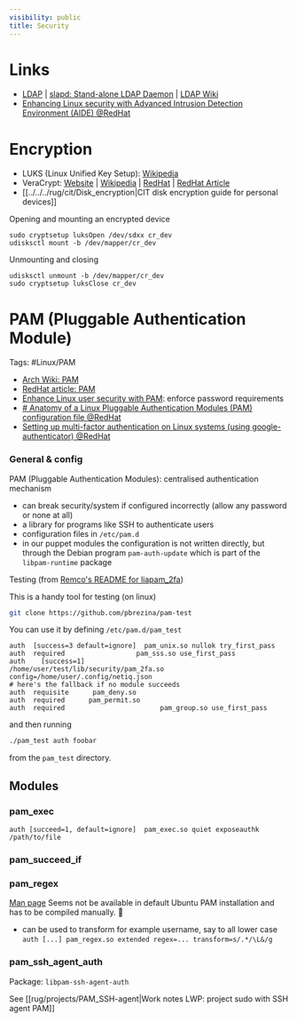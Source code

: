 ```yaml
---
visibility: public
title: Security
---
```

# Links

- [LDAP](https://ldap.com/) | [slapd: Stand-alone LDAP Daemon](https://linux.die.net/man/8/slapd) | [LDAP Wiki](http://ldapwiki.com/wiki/Main)
- [Enhancing Linux security with Advanced Intrusion Detection Environment (AIDE) @RedHat](https://www.redhat.com/sysadmin/linux-security-aide)

# Encryption

- LUKS (Linux Unified Key Setup): [Wikipedia](https://en.wikipedia.org/wiki/Linux_Unified_Key_Setup)
- VeraCrypt: [Website](https://www.veracrypt.fr/en/Home.html) | [Wikipedia](https://en.wikipedia.org/wiki/VeraCrypt) | [RedHat](https://access.redhat.com/solutions/100463) | [RedHat Article](https://www.redhat.com/sysadmin/disk-encryption-luks)
- [[../../../rug/cit/Disk_encryption|CIT disk encryption guide for personal devices]]

Opening and mounting an encrypted device

```
sudo cryptsetup luksOpen /dev/sdxx cr_dev
udisksctl mount -b /dev/mapper/cr_dev
```

Unmounting and closing

```
udisksctl unmount -b /dev/mapper/cr_dev
sudo cryptsetup luksClose cr_dev
```

# PAM (Pluggable Authentication Module)

Tags: #Linux/PAM

- [Arch Wiki: PAM](https://wiki.archlinux.org/title/PAM)
- [RedHat article: PAM](https://www.redhat.com/sysadmin/pluggable-authentication-modules-pam)
- [Enhance Linux user security with PAM](https://www.redhat.com/sysadmin/linux-security-pam): enforce password requirements
- [# Anatomy of a Linux Pluggable Authentication Modules (PAM) configuration file @RedHat](https://www.redhat.com/sysadmin/pam-configuration-file)
- [Setting up multi-factor authentication on Linux systems (using google-authenticator) @RedHat](https://www.redhat.com/sysadmin/mfa-linux)

### General & config

PAM (Pluggable Authentication Modules): centralised authentication mechanism

- can break security/system if configured incorrectly (allow any password or none at all)
- a library for programs like SSH to authenticate users
- configuration files in `/etc/pam.d`
- in our puppet modules the configuration is not written directly, but through the Debian program `pam-auth-update` which is part of the `libpam-runtime` package

Testing (from [Remco's README for liapam_2fa](https://git.lwp.rug.nl/rwouts/pam_2fa/-/tree/master))

This is a handy tool for testing (on linux)

```bash
git clone https://github.com/pbrezina/pam-test
```

You can use it by defining `/etc/pam.d/pam_test`

```
auth  [success=3 default=ignore]  pam_unix.so nullok try_first_pass
auth  required                  pam_sss.so use_first_pass
auth    [success=1]                     /home/user/test/lib/security/pam_2fa.so config=/home/user/.config/netiq.json
# here's the fallback if no module succeeds
auth  requisite      pam_deny.so
auth  required      pam_permit.so
auth  required                        pam_group.so use_first_pass
```

and then running

```bash
./pam_test auth foobar
```

from the `pam_test` directory.

## Modules

### pam_exec

```
auth [succeed=1, default=ignore]  pam_exec.so quiet exposeauthk /path/to/file
```

### pam_succeed_if

### pam_regex

[Man page](https://www.gnu.org.ua/software/pam-modules/manual/html_chapter/regex.html)
Seems not be available in default Ubuntu PAM installation and has to be compiled manually. :facepalm:

- can be used to transform for example username, say to all lower case
  `auth [...] pam_regex.so extended regex=... transform=s/.*/\L&/g`

### pam_ssh_agent_auth

Package: `libpam-ssh-agent-auth`

See [[rug/projects/PAM_SSH-agent|Work notes LWP: project sudo with SSH agent PAM]]

